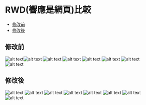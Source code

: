# RWD(響應是網頁)比較
- [修改前](#修改前)  
- [修改後](#修改後)
[](#修改後)
## 修改前  
![alt text](01.jpg)![alt text](02.jpg) ![alt text](03.jpg) ![alt text](04.jpg) ![alt text](05.jpg) ![alt text](06.jpg) ![alt text](07.jpg) ![alt text](08.jpg)
## 修改後  

![alt text](09.jpg) ![alt text](10.jpg) ![alt text](11.jpg) ![alt text](12.jpg) ![alt text](13.jpg) ![alt text](14.jpg) ![alt text](15.jpg) ![alt text](16.jpg)